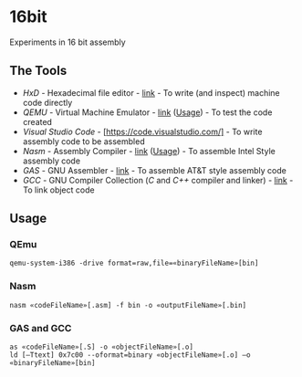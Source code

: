 # 16bit

Experiments in 16 bit assembly

## The Tools
- *HxD* - Hexadecimal file editor - [link](https://mh-nexus.de/en/hxd/) - To write (and inspect) machine code directly
- *QEMU* - Virtual Machine Emulator - [link](https://www.qemu.org/) ([Usage](Tools%20-%20QEMU)) - To test the code created
- *Visual Studio Code* - [https://code.visualstudio.com/] - To write assembly code to be assembled
- *Nasm* - Assembly Compiler - [link](https://www.nasm.us/) ([Usage](Tools%20-%20NASM)) - To assemble Intel Style assembly code
- *GAS* - GNU Assembler - [link](http://tigcc.ticalc.org/doc/gnuasm.html) - To assemble AT&T style assembly code
- *GCC* - GNU Compiler Collection (*C* and *C++* compiler and linker) - [link](https://gcc.gnu.org/) - To link object code

## Usage

### QEmu
```
qemu-system-i386 -drive format=raw,file=«binaryFileName»[bin]
```

### Nasm
```
nasm «codeFileName»[.asm] -f bin -o «outputFileName»[.bin]
```

### GAS and GCC
```
as «codeFileName»[.S] -o «objectFileName»[.o]
ld [–Ttext] 0x7c00 --oformat=binary «objectFileName»[.o] –o «binaryFileName»[bin]
```
